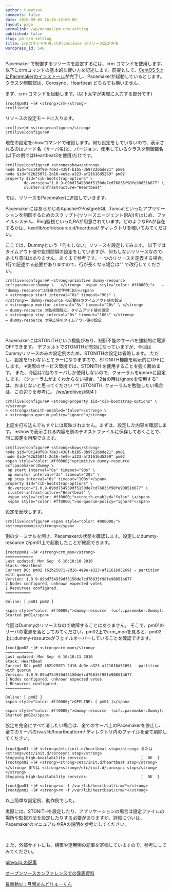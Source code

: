 ```yaml
---
author: t-matsuo
comments: false
date: 2010-09-05 16:46:43+00:00
layout: page
permalink: /wp/manual/pm-crm-setting
published: false
slug: pm-crm-setting
title: crmコマンドを用いたPacemakaer のリソース設定方法
wordpress_id: 546
---
```


Pacemaker で制御するリソースを設定するには、crm コマンドを使用します。以下にcrmコマンドの基本的な使い方を記述します。前提として、[CentOS 5上にPacemakerのインストール](/wp/dl/pminstall_cent5)が完了し、Pacemakerが起動しているとします。クラスタ制御部は、Corosync、Heartbeat どちらでも構いません。

まず、crm コマンドを起動します。(以下太字が実際に入力する部分です)

    
    [root@pm01 ~]# <strong>crm</strong>
    crm(live)#


リソースの設定モードに入ります。

    
    crm(live)# <strong>configure</strong>
    crm(live)configure#


現在の設定をshowコマンドで確認します。何も設定をしていないので、表示されるのはノード名（サーバ名)と、バージョン、使用しているクラスタ制御部名(以下の例ではHeartbeat3を使用)だけです。

    
    crm(live)configure# <strong>show</strong>
    node $id="0c140f90-7de3-438f-b1b5-3b9722bbde21" pm01
    node $id="62b25071-2d16-4e9e-a323-af21616d5269" pm02
    property $id="cib-bootstrap-options" \
            dc-version="1.0.9-89bd754939df5150de7cd76835f98fe90851b677" \
            cluster-infrastructure="Heartbeat"


では、リソースをPacemakerに追加していきます。

PacemakerにはあらかじめApacheやPostgreSQL, Tomcatといったアプリケーションを制御するためのスクリプト(リソースエージェント(RA))をはじめ、ファイルシステム、Ping監視といったRAが用意されています。どのようなRAが存在するかは、/usr/lib/ocf/resource.d/heartbeat/ ディレクトリを覗いてみてください。

ここでは、Dummyという「何もしない」リソースを設定してみます。
以下ではタイムアウト値や監視間隔の設定をしていますが、何もしないリソースなので、あまり意味はありません。あくまで参考です。一つのリソースを定義する場合、1行で記述する必要がありますので、行が長くなる場合は"\" で改行してください。

    
    crm(live)configure# <strong>primitive dummy-resource ocf:pacemaker:Dummy \   </strong>  <span style="color: #ff0000;">   ← "dummy-resource"は任意の文字列(ID)</span>
    > <strong>op start interval="0s" timeout="90s" \             </strong>← dummy-resource の起動時のタイムアウト値の設定
    > <strong>op monitor interval="3s" timeout="20s" \ </strong>          ← dummy-resource の監視間隔と、タイムアウト値の設定
    > <strong>op stop interval="0s" timeout="100s" </strong>              ← dummy-resource の停止時のタイムアウト値の設定


 

PacemakerにはSTONITHという機能があり、制御不能のサーバを強制的に電源OFFできます。
デフォルトでSTONITHが有効になっていますが、今回はDummyリソースのみの設定例のため、STONITHの設定は省略します。
ただし、設定を行わないとエラーになりますので、STONITH機能を明示的にOFFにします。
※実際のサービス環境では、STONITH を使用することを強く薦めます。
また、今回は2台のサーバしか使用しないので、クォーラムをignoreに設定します。
(クォーラムがよくわからない場合、"2台の時はignoreを使用する" は、おまじないと思ってください ^^)
(STONITH, クォーラムを勉強したい場合は、この辺りを参考に。 [/wp/archives/604](/wp/archives/604) )

    
    crm(live)configure# <strong>property $id="cib-bootstrap-options" \</strong>
    > <strong>stonith-enabled="false"</strong> \
    > <strong>no-quorum-policy="ignore"</strong>


上記を打ち込んでもすぐには反映されません。まずは、設定した内容を確認します。
※showで表示される内容を別のテキストファイルに保存しておくことで、同じ設定を再現できます。

    
    crm(live)configure# <strong>show</strong>
    node $id="0c140f90-7de3-438f-b1b5-3b9722bbde21" pm01
    node $id="62b25071-2d16-4e9e-a323-af21616d5269" pm02
    <span style="color: #ff0000;">primitive dummy-resource ocf:pacemaker:Dummy \
     op start interval="0s" timeout="90s" \
     op monitor interval="3s" timeout="20s" \
     op stop interval="0s" timeout="100s"</span>
    property $id="cib-bootstrap-options" \
     dc-version="1.0.9-89bd754939df5150de7cd76835f98fe90851b677" \
     cluster-infrastructure="Heartbeat" \
     <span style="color: #ff0000;">stonith-enabled="false" \</span>
     <span style="color: #ff0000;">no-quorum-policy="ignore"</span>


設定を反映します。

    
    crm(live)configure# <span style="color: #000000;"><strong>commit</strong></span>


別のターミナルを開き、Pacemakerの状態を確認します。設定したdummy-resource がpm01上で起動したことが確認できます。

    
    [root@pm01 ~]# <strong>crm_mon</strong>
    ============
    Last updated: Mon Sep  6 10:10:10 2010
    Stack: Heartbeat
    Current DC: pm02 (62b25071-2d16-4e9e-a323-af21616d5269) - partition with quorum
    Version: 1.0.9-89bd754939df5150de7cd76835f98fe90851b677
    2 Nodes configured, unknown expected votes
    1 Resources configured.
    ===========
    
    Online: [ pm01 pm02 ]
    
    <span style="color: #ff0000;">dummy-resource  (ocf::pacemaker:Dummy): Started pm01</span>


今回はDummyのリソースなので故障することはありません。
そこで、pm01のサーバの電源を落としてみてください。pm02上でcrm_monを見ると、pm02 上にdummy-resourceがフェイルオーバーしていることを確認できます。

    
    [root@pm02 ~]# <strong>crm_mon</strong>
    ============
    Last updated: Mon Sep  6 10:10:11 2010
    Stack: Heartbeat
    Current DC: pm02 (62b25071-2d16-4e9e-a323-af21616d5269) - partition with quorum
    Version: 1.0.9-89bd754939df5150de7cd76835f98fe90851b677
    2 Nodes configured, unknown expected votes
    1 Resources configured.
    ===========
    
    Online: [ pm02 ]
    <span style="color: #ff0000;">OFFLINE: [ pm01 ]</span>
    
    <span style="color: #ff0000;">dummy-resource  (ocf::pacemaker:Dummy): Started pm02</span>


設定を完全にすべて消したい場合は、全てのサーバ上のPacemakerを停止し、全てのサーバの/var/lib/heartbeat/crm/ ディレクトリ内のファイルを全て削除してください。

    
    [root@pm01 ~]# <strong>/etc/init.d/heartbeat stop</strong> または <strong>/etc/init.d/corosync stop</strong>
    Stopping High-Availability services:                       [  OK  ]
    [root@pm02 ~]# <strong><strong>/etc/init.d/heartbeat stop</strong></strong> または <strong><strong>/etc/init.d/corosync stop</strong></strong>
    Stopping High-Availability services:                       [  OK  ]
    
    [root@pm01 ~]# <strong>rm -f /var/lib/heartbeat/crm/*</strong>
    [root@pm02 ~]# <strong>rm -f /var/lib/heartbeat/crm/*</strong>


以上簡単な設定例、動作例でした。

実際には、STONITHを設定したり、アプリケーションの場合は設定ファイルの場所や監視方法を設定したりする必要がありますが、詳細についは、PacemakerのマニュアルやRAの説明を参考にしてください。

 

また、外部サイトにも、構築や運用例の記事を寄稿していますので、参考にしてみてください。
[](http://gihyo.jp/admin/serial/01/pacemaker)

[gihyo.jp の記事 ](http://gihyo.jp/admin/serial/01/pacemaker)

[オープンソースカンファレンスでの発表資料](/wp/archives/tag/osc)

[最新動向 : 月間あんどりゅーくん](/wp/?s=%E5%88%A5%E5%86%8A%E3%81%82%E3%82%93%E3%81%A9%E3%82%8A%E3%82%85%E3%83%BC%E3%81%8F%E3%82%93)

 

